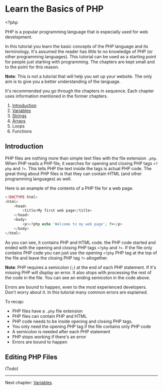# Learn the Basics of PHP

<div class="editor"> &lt;?php </div>

PHP is a popular programming language that is especially used for web development.

In this tutorial you learn the basic concepts of the PHP language and its terminology. It's assumed the reader has little to no knowledge of PHP (or other programming languages). This tutorial can be used as a starting point for people just starting with programming. The chapters are kept small and to the point for this reason.

**Note**: This is not a tutorial that will help you set up your website. The only aim is to give you a better understanding of the language.

It's recommended you go through the chapters in sequence. Each chapter uses information mentioned in the former chapters.

1. [Introduction](#introduction)
1. [Variables](https://keesiemeijer.github.io/php-basics-tutorial/variables)
2. [Strings](https://keesiemeijer.github.io/php-basics-tutorial/strings)
3. [Arrays](https://keesiemeijer.github.io/php-basics-tutorial/arrays)
4. Loops
5. Functions

## Introduction

PHP files are nothing more than simple text files with the file extension `.php`. When PHP reads a PHP file, it searches for opening and closing PHP tags `<?php` and `?>`. This tells PHP the text inside the tags is actual PHP code. The great thing about PHP files is that they can contain HTML (and other programming languages) as well. 

Here is an example of the contents of a PHP file for a web page.

```php
<!DOCTYPE html>
<html>
    <head>
        <title>My first web page</title>
    </head>
    <body>
        <p><?php echo 'Welcome to my web page'; ?></p>
    </body>
</html>
```

As you can see, it contains PHP and HTML code. the PHP code started and ended with the opening and closing PHP tags `<?php` and `?>`. If the file only contains PHP code you can just use the opening `<?php` PHP tag at the top of the file and leave the closing PHP tag `?>` altogether.

**Note**: PHP requires a semicolon (`;`) at the end of each PHP statement. If it's missing PHP will display an error. It also stops with processing the rest of the code in the file. You can see an ending semicolon in the code above.

Errors are bound to happen, even to the most experienced developers. Don't worry about it. In this tutorial many common errors are explained. 

To recap:

* PHP files have a `.php` file extension
* PHP files can contain PHP and HTML
* PHP code needs to be inside opening and closing PHP tags.
* You only need the opening PHP tag if the file contains only PHP code
* A semicolon is needed after each PHP statement
* PHP stops working if there's an error
* Errors are bound to happen

## Editing PHP Files
(Todo)

---

<nav> 
    Next chapter: <a href="https://keesiemeijer.github.io/php-basics-tutorial/variables">Variables</a>
</nav> 
